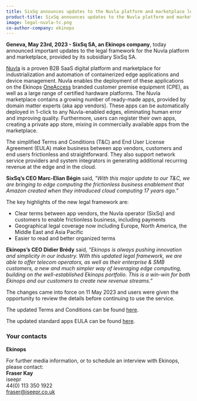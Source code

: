 ```yaml
---
title: SixSq announces updates to the Nuvla platform and marketplace legal framework for improved business enablement
product-title: SixSq announces updates to the Nuvla platform and marketplace legal framework for improved business enablement
image: legal-nuvla-tc.png
co-author-company: ekinops
---
```


**Geneva, May 23rd, 2023 - SixSq SA, an Ekinops company**, today announced important updates to the legal framework for the Nuvla platform and marketplace, provided by its subsidiary SixSq SA.


[Nuvla](https://sixsq.com/platform) is a proven B2B SaaS digital platform and marketplace for industrialization and automation of containerized edge applications and device management. Nuvla enables the deployment of these applications on the Ekinops [OneAccess](https://www.ekinops.com/products-services/products/oneaccess) branded customer premise equipment (CPE), as well as a large range of certified hardware platforms. The Nuvla marketplace contains a growing number of ready-made apps, provided by domain matter experts (aka app vendors). These apps can be automatically deployed in 1-click to any Nuvla-enabled edges, eliminating human error and improving quality. Furthermore, users can register their own apps, creating a private app store, mixing in commercially available apps from the marketplace.

The simplified Terms and Conditions (T&C) and End User License Agreement (EULA) make business between app vendors, customers and end users frictionless and straightforward. They also support network service providers and system integrators in generating additional recurring revenue at the edge and in the cloud.

**SixSq’s CEO Marc-Elian Bégin** said, _"With this major update to our T&C, we are bringing to edge computing the frictionless business enablement that Amazon created when they introduced cloud computing 17 years ago.”_

The key highlights of the new legal framework are:

- Clear terms between app vendors, the Nuvla operator (SixSq) and customers to enable frictionless business, including payments
- Geographical legal coverage now including Europe, North America, the Middle East and Asia Pacific
- Easier to read and better organized terms

**Ekinops’s CEO Didier Brédy** said, _"Ekinops is always pushing innovation and simplicity in our industry. With this updated legal framework, we are able to offer telecom operators, as well as their enterprise & SMB customers, a new and much simpler way of leveraging edge computing, building on the well-established Ekinops portfolio. This is a win-win for both Ekinops and our customers to create new revenue streams.”_

The changes came into force on 11 May 2023 and users were given the opportunity to review the details before continuing to use the service.

The updated Terms and Conditions can be found [here](https://sixsq.com/legal/legal-general-terms-and-conditions-v2.html). 

The updated standard apps EULA can be found [here](https://sixsq.com/legal/standard-apps-eula-v2.html).


### Your contacts


**Ekinops**

For further media information, or to schedule an interview with Ekinops, please contact:
<br/>
**Fraser Kay**
<br/>
iseepr
<br/>
44(0) 113 350 1922
<br/>
[fraser@iseepr.co.uk](mailto:fraser@iseepr.co.uk)




